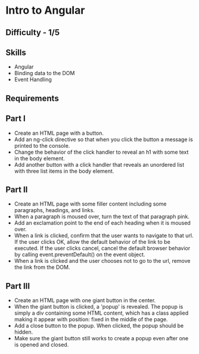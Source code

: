 Intro to Angular
===========

Difficulty - 1/5
---------

Skills
--------
- Angular
- Binding data to the DOM
- Event Handling

Requirements
-----------

Part I
--------
- Create an HTML page with a button.
- Add an ng-click directive so that when you click the button a message is printed to the console.
- Change the behavior of the click handler to reveal an h1 with some text in the body element.
- Add another button with a click handler that reveals an unordered list with three list items in the body element.

Part II
---------
- Create an HTML page with some filler content including some paragraphs, headings, and links.
- When a paragraph is moused over, turn the text of that paragraph pink.
- Add an exclamation point to the end of each heading when it is moused over.
- When a link is clicked, confirm that the user wants to navigate to that url. If the user clicks OK, allow the default behavior of the link to be executed. If the user clicks cancel, cancel the default browser behavior by calling event.preventDefault() on the event object.
- When a link is clicked and the user chooses not to go to the url, remove the link from the DOM.

Part III
-----------
- Create an HTML page with one giant button in the center.
- When the giant button is clicked, a 'popup' is revealed. The popup is simply a div containing some HTML content, which has a class applied making it appear with position: fixed in the middle of the page.
- Add a close button to the popup. When clicked, the popup should be hidden.
- Make sure the giant button still works to create a popup even after one is opened and closed.